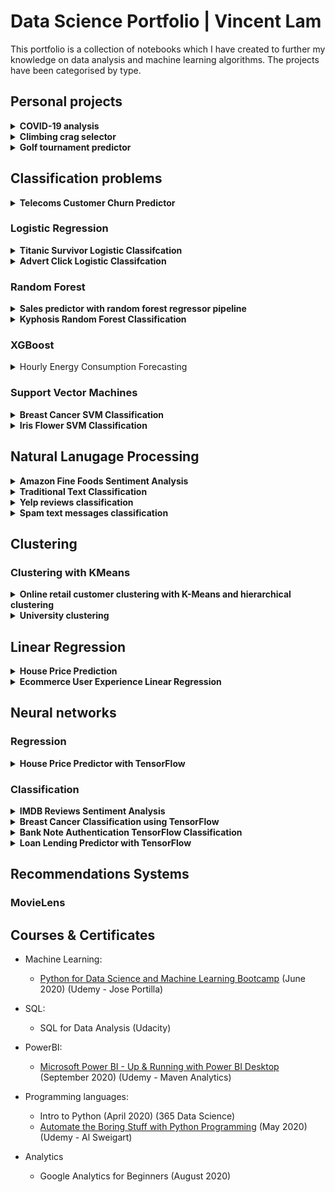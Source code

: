 # Data Science Portfolio | Vincent Lam
This portfolio is a collection of notebooks which I have created to further my knowledge on data analysis and machine learning algorithms. The projects have been categorised by type.

## Personal projects

<details>
 <summary><b>COVID-19 analysis</b></summary>
 
This notebook uses the daily global COVID-19 [data set](https://www.ecdc.europa.eu/en/publications-data/download-todays-data-geographic-distribution-covid-19-cases-worldwide) from the European Centre for Disease Prevention and Control (EUCDC), which contains information such as new cases and deaths per country per day.

I want to further explore the Covid-19 situation in the UK as the UK government has announced stricter lockdown measures across the country due to increases in cases.

#### Interactive visualisations using plotly
![Animated choropleth of global spread](images/covid-animated-choropleth-global-spread.gif)

#### Visualisation of the infamous 'R' value.
![R-value of Covid-19 Cases in Europe](images/covid-R-values.png)

#### Number of active cases
![Active Covid-19 Cases in Europe](images/covid-europe-cases.png)

#### Proportion of global deaths
![Global Covid-19 deaths by proportion](images/covid-global-death-proportion.png)

The links for these notebooks can be found [here](https://github.com/vincentlam13/code/blob/master/data-visualisation/matplotlib/EUCDC-covid-19-analysis/COVID-19%20analysis%20of%20EUCDC%20data.ipynb) and [here.](https://github.com/vincentlam13/code/blob/master/data-visualisation/plotly/COVID-19_analysis/global_COVID-19_analysis.ipynb)

</details>


<details>
 <summary><b>Climbing crag selector</b></summary>
 
Overview of the project: 
- Created a tool to help decide which climbing crags to focus on for future climbing trips, with the goal to improve the climbing grades of my friends and I.
- Scraped over 4000 routes/problems for the climbing destination in question.
- I will update this repositry as I analyse more climbing destinations and update whether my efforts were successful.

 [Link](https://github.com/vincentlam13/climbing-crag-selection) to project. 

### EDA
Below are a few insights gleamed from the routes analysis.

Breakdown of climbing disciplines in Dorset

![Climbing disciplines in Dorset](/images/climbing-disciplines.png)

Breakdown of sport grade distribution

![Sport grade distribution](/images/climbing-sport-grade-distribution.png)

7a routes sorted by number of logs

![7a routes sorted by popularity](/images/climbing-logged-7a.PNG)

I filtered out crags that had at least two 7a routes that had been logged 100 times on ukc.

![Chosen crags](/images/climbing-crags.PNG)


Based on this data analysis we will be going to Blacknor South, Winspit, and Cheyne Weares Area. The list of potential routes are shown in table below.

|  Crag | Route  | Star | Height (m)  | Notes  |
|---|---|---|---|---|
| Blacknor South  | Sacred Angel  | ** | 15  | Easy up to ledge, then fingery crux with pockets |
| Blacknor South  | To Wish the Impossible   | *** | 20  | Sustained with delicate & fingery climbing, lots of rests, big moves off jugs  |
| Winspit  | Peppercorn Rate  | **  | 20  | Tough and pumpy with a blind crack  | 
| Winspit  | Exuberence  |  * | 20  | One hard bit at top, not so many onsightsbut alot of redpoints  | 
| Winspit  | Ancient order of Freemarblers  | **  | 20  | Steep stamina climbing, decent proportion of onsights  | 
| Winspit  | Gallows' Gore  |  ** | 20  | Powerful start about a V3/V4, but high rate of onsight and redpoints  | 
| Winspit  | Agonies of a Dying Mind  |  * | 20  | Powerful start about a V3/V4, but high rate of onsight and redpoints  | 
| Cheyne Weares Area  | The Accelerator  | *  | 7  |  Sounds super soft and pump shouldn't be a factor! | 

### Future Improvements
- Automate the analysis process for future climbing trips, likely destinations include the Peak Districtm Southern Sandstone, Costa Blanca, and Chamonix.
- Screenshot and scrape the bar chart information on style of ascents and voting of the route diffulty, and sort the routes by highest percent that have been onsighted or by 'softness'. Example shown below.

 
 Please see below findings:
</details>

<details>
 <summary><b>Golf tournament predictor</b></summary>
 
Project overview: 
 - Created a tool to predict likely winners of PGA tournaments.
- Scraped PGA stats website for useful determinative data.
- Created new metrics to predict winners based on domain knowledge.
- Created a script to send the DataFrame csv file to google sheets, using gspread (a Python API for Google Sheets).
- Created a function to test model against historic data.

 [Link](https://github.com/vincentlam13/golf-tournament-predictor) to project. 
 
 ## Testing Prediction Against Historic Tournaments

| Year  | Tournament  | Golfer  | Predictive Ranking  | Real Position  |
|---|---|---|---|---|
|  2019 | The Open Championship  | Brooks Koepka  |  11 |  4 |
| 2018  | The Open Championship  | Justin Rose  | 4  | 2  |
| 2017  | The Open Championship |  Jordan Spieth | 4  |  1 |
| 2017  | US Open  |  Rickie Fowler | 2  |  5 |
|  2016 | The Open Championship  | Sergio Garcia  | 6  | 5  |
|  2014 | PGA Championship  | Rory Mcllroy  | 1  |  1 |

</details>




## Classification problems
<details>
 <summary><b>Telecoms Customer Churn Predictor</b></summary>
 

Churn is a large issue in the telecomms industry. The aim of this notebook is to predict customer behaviour and maximimse customer retention and prevent churning. 
The following models were trained and evaluated:
- Logistic regression
- Random forest
- Support vector machines
- ADA Boost
- XG Boost

[Link](https://github.com/vincentlam13/code/blob/master/machine-learning/classification/Telecoms%20Churn%20Prediction.ipynb) to this notebook. This IBM Sample data set has been provided at the following [link.](https://www.kaggle.com/blastchar/telco-customer-churn) This notebook follows the example by [Atindrabandi.](https://www.kaggle.com/bandiatindra/telecom-churn-prediction)


### EDA

#### Churn by Telecom Service Type

![Churn by Telecom Service Type](images/telecoms-service.churn.png)

#### Churn by Contract Type

![Churn by Contract Type](images/telecoms-contract.churn.png)

### Evaluation

#### Random Forest Feature Weightings

![Random Forest Feature Weightings](images/telecoms-random-forest-weights.png)


### Conclusion
AdaBoost classifier provided the highest classifier accuracy. However, accuracy is not necessarily the best metric for comparing models, as accuracy as a metric defines a false positive error and false negative error as equals which is rarely the case in business scenarios.

For example it would be better for a telecoms company if a false positive occurred than a false negative. In this scenario, a false positive is when a customer is wrongly predicted to churn and then receive communications to prevent them from churning. Whereas a false negative would mean a customer that should have been contacted to prevent churning was not and did end up churning, whcih will end up costing the business.

Using this metric of minimising false negatives, we see that SVM is the best performing algorithm.

</details>

### Logistic Regression
<details>
 <summary><b>Titanic Survivor Logistic Classifcation</b></summary>
 
 The aim of the notebook is to use logistic regression to classify whether or not a passenger on the Titanic survived based on passenger information. 
 
 The [link](https://github.com/vincentlam13/code/blob/master/machine-learning/regression/logistic-regression/titanic-logistic.ipynb) to this notebook. This notebook was created in conjunction with the Data Science Bootcamp course. 
</details>


<details>
 <summary><b>Advert Click Logistic Classifcation</b></summary>
 
The aim of the notebook is to classify whether or not a particular internet user clicked on an Advertisement. A logistic regression model will predict whether or not they will click on an ad based off the features of that user. 

The link to this notebook can be found [here.](https://github.com/vincentlam13/code/blob/master/machine-learning/regression/logistic-regression/advertising-data.ipynb) This notebook was created in conjunction with the Data Science Bootcamp course. 
</details>


### Random Forest

<details>
 <summary><b>Sales predictor with random forest regressor pipeline</b></summary>
 
The aim of this notebook is to predict Big Mart sales, through the use of information about the stores, products, and historical sales data. A machine learning pipeline was used to automate the iterative processing steps. 

The link to this notebook can be found [here.](https://github.com/vincentlam13/code/blob/master/machine-learning/classification/random-forest/sales-predictor%20with%20pipeline.ipynb) This notebook uses the [BigMart Sales data](https://datahack.analyticsvidhya.com/contest/practice-problem-big-mart-sales-iii/) and follows the example by [Lakshay Arora.](https://www.analyticsvidhya.com/blog/2020/01/build-your-first-machine-learning-pipeline-using-scikit-learn/)

</details>

<details>
 <summary><b>Kyphosis Random Forest Classification</b></summary>

The aim of the notebook is to classify whether or not a child has Kyphosis, a spinal condition, based on their age in months and number of vertebrae involved in the operation. This notebook compares the results between a decision tree and random forest classifier. 

The link to this notebook can be found [here.](https://github.com/vincentlam13/code/blob/master/machine-learning/classification/random-forest/kyphosis-with-decision-trees-and-random-forest.ipynb) This notebook was created in conjunction with the Data Science Bootcamp course. 

</details>

### XGBoost
<details>
<summary>Hourly Energy Consumption Forecasting</summary>
 
The aim of this notebook is to predict hourly power consumption based on data from PJM using time series forecasting with XGBoost. 

Link for this notebook can be found [here.](https://github.com/vincentlam13/code/blob/master/machine-learning/classification/xgboost/hourly-energy-consumption-forecasting/hourly%20energy%20consumption%20forecasting%20with%20XGBoost.ipynb)  
This notebook uses data from the following [link](https://www.kaggle.com/robikscube/hourly-energy-consumption) and follows the example of [Rob Muller.](https://www.kaggle.com/robikscube/tutorial-time-series-forecasting-with-xgboost)

</details>

### Support Vector Machines

<details>
 <summary><b>Breast Cancer SVM Classification</b></summary>
 
This notebook uses a Support Vector Machine classifier to predict whether a patient's breast cancer is benign or malignant based on the size of the breast tumour features. A gridsearch was incorporated to find the best parameters. 

The link to this notebook can be [here.](https://github.com/vincentlam13/code/blob/master/machine-learning/classification/support-vector-machines/breast-cancer-SVM.ipynb) This notebook was created in conjunction with the Data Science Bootcamp course.

</details>

<details>
 <summary><b>Iris Flower SVM Classification</b></summary>
 
The data set consists of 50 samples from each of three species of Iris (Iris setosa, Iris virginica and Iris versicolor), so 150 total samples. Four features were measured from each sample: the length and the width of the sepals and petals, in centimeters. This notebook uses these four features to predict what type of iris flower it is, using a support vector machine classifier. 

The link to this notebook can be found [here.](https://github.com/vincentlam13/code/blob/master/machine-learning/classification/support-vector-machines/iris-flower-SVM.ipynb) This notebook was created in conjunction with the Data Science Bootcamp course. 

</details>



## Natural Lanugage Processing

<details>
 <summary><b>Amazon Fine Foods Sentiment Analysis</b></summary>
 
The purpose of this notebook is to make a prediction model that predicts whether a recommendation is positive or negative. This will be achieved by building a Term-document incidence matrix using term frequency and inverse document frequency. 
 
 The performance of three machine learning algorithms were compared and visualised with a ROC curve:
 - Multinomial Naive Bayes Classifier
- Bernouli Naive Bayes Classifier
- Logistic Regression

[Link](https://github.com/vincentlam13/code/blob/master/natural-language-processing/sentiment-analysis/amazon-reviews-sentiment-analysis/amazon-reviews-sentiment-analysis.ipynb) to project. The data has been provided on [kaggle.](https://www.kaggle.com/snap/amazon-fine-food-reviews) This notebook follows the example by [Eugen Anghel.](https://www.kaggle.com/eugen1701/predicting-sentiment-and-helpfulness)

 ![ROC Curve Classifier Comparison](images/amazon-sentiment-classifier-comparison.png)
 
 The ROC curve shows that the Logistic Regression Classifier provided the best results. Although the AUC value can be improved further.
 
 #### Visualisation of sentiment analysis of food reviews
 
 ![Wordcloud of positive reviews](images/amazon-sentiment-wordcloud-useful.png)
 ![Wordcloud of negative reviews](images/amazon-sentiment-wordcloud-useless.png)
</details>

<details>
 <summary><b>Traditional Text Classification</b></summary>

This notebook explores traditional approaches to text classification, using Naive Bayes, Support Vector Machines, and Logistic Regression classifiers. These approaches were used before deep learning was applied to Natural Language Processing. These methods are still quick and effective for training a text classifier. The data set used in this notebook is the 20 Newsgroups data set, which is a classic collection of text documents that is often used as a benchmark for text classification models. The set contains texts about differing topics. 

The link to this notebook can be found [here.](https://github.com/vincentlam13/code/blob/master/natural-language-processing/text%20classification%20with%20scikit-learn%20and%20grid%20search.ipynb) This notebook follows the example of [Yves Peirsman.](https://github.com/nlptown/nlp-notebooks/blob/master/Traditional%20text%20classification%20with%20Scikit-learn.ipynb)

 #### Confusion matrix for SVM text classifier

 ![Confusion matrix for SVM text classifier](images/text-classification-svm-confusion-matrix.png)
 
 ### eli5 visualisation of best feature weightings for each class
 
 ![Feature weightings](images/text-classification-svm-eli5.png)

</details>


<details>
 <summary><b>Yelp reviews classification</b></summary>
 
The aim of the notebook is to classify Yelp Reviews into 1 star or 5 star categories based off the text content in the reviews. 

The link to this notebook can be found [here.](https://github.com/vincentlam13/code/blob/master/natural-language-processing/yelp-reviews-NLP.ipynb)
This notebook was created in conjunction with the Data Science Bootcamp course. 

</details>

<details>
 <summary><b>Spam text messages classification</b></summary>
 
The aim of the notebook is to classify SMS messages into whether they are spam or legitimate messages.  

The link to this notebook can be found [here.](https://github.com/vincentlam13/code/blob/master/natural-language-processing/spam-sms-NLP.ipynb)
This notebook was created in conjunction with the Data Science Bootcamp course. 

</details>

## Clustering
### Clustering with KMeans

<details>
 <summary><b>Online retail customer clustering with K-Means and hierarchical clustering</b></summary>
 

The aim of this notebook is to use a cluster the online retail customers for targeted marketing oppurtunities.
The data consists of transactions for a UK online retail store that specialises in gifts.

The link to this notebook can be found [here.](https://github.com/vincentlam13/code/blob/master/machine-learning/clustering/K-Means/Online%20retail%20clustering.ipynb) This notebook uses data provided on [Kaggle](https://www.kaggle.com/hellbuoy/online-retail-customer-clustering) and follows the example by [Manish Kumar.](https://www.kaggle.com/hellbuoy/online-retail-k-means-hierarchical-clustering)

</details>

<details>
 <summary><b>University clustering</b></summary>
 
 The aim of the notebook is to cluster universities into being a private or public school. 
 
 The link to this notebook can be found [here.](https://github.com/vincentlam13/code/blob/master/natural-language-processing/spam-sms-NLP.ipynb) 
This notebook was created in conjunction with the Data Science Bootcamp course. The aim of the notebook is to cluster universities into being a private or public school. 

</details>

## Linear Regression
<details>
 <summary><b>House Price Prediction</b></summary>

The aim of the notebook is to predict US house prices using linear regression, based on a number of features:
- Average area income
- Average area house age
- Average area number of rooms
- Average area number of bedrooms
- Area population
- Price
- Address

The link to this notebook can be found [here.](https://github.com/vincentlam13/code/blob/master/machine-learning/regression/linear-regression/US-housing-linear-regression.ipynb) This notebook was created in conjunction with the Data Science Bootcamp course. 

</details>


<details>
 <summary><b>Ecommerce User Experience Linear Regression</b></summary>

 An Ecommerce company based in New York City that sells clothing online but they also have in-store style and clothing advice sessions. Customers come in to the store, have sessions/meetings with a personal stylist, then they can go home and order either on a mobile app or website for the clothes they want. The company is trying to decide whether to focus their efforts on their mobile app experience or their website. This notebook aims to solve their problem.
 
The link to this notebook can be found [here.](https://github.com/vincentlam13/code/blob/master/machine-learning/regression/linear-regression/ecommerce-linear-regression.ipynb)
This notebook was created in conjunction with the Data Science Bootcamp course.

</details>

## Neural networks

### Regression

<details>
 <summary><b>House Price Predictor with TensorFlow</b></summary>
 
This notebook predicts US house prices using TensorFlow linear regression by using many housing features.

Link to notebook can be found [here.](https://github.com/vincentlam13/code/blob/master/deep-learning/TensorFlow/house-price-predictor-TF-regression.ipynb)
This notebook was created in conjunction with the Data Science Bootcamp course. 

#### Geographical visualisation of house prices

The below figure shows that Seattle houses are more expensive when they are waterfront properties.

![Visualisation of house prices by coordinates](/images/house-tensorflow-geo-price.png)

#### House price predictions

The below figure shows how the top 1% houses are skewing the predictions. The mode could be retrained on only the bottom 99% of houses.

![House price prediction](/images/house-tensorflow-predictions.png)

#### Model losses

The figure below shows that the loss and validation loss plots are similar and have no spikes, this means that there can be further training without risk of overfitting to the training data.

![House price prediction](/images/house-tensorflow-losses.png)

</details>

### Classification

<details>
 <summary><b>IMDB Reviews Sentiment Analysis</b></summary>

 
This notebook uses TensorFlow neural networks to solve the Sentiment Analysis on Movie Reviews Kaggle competition. The dataset contains syntactic subphrases of Rotten Tomatoes movie reviews. The task is to label the phrases as positive or negative on a scale from 1 to 5. The aim is not label the entire review, but individual phrases from within the reviews, which is a more difficult task. 

Link to notebook can be found [here.](https://github.com/vincentlam13/code/blob/master/deep-learning/TensorFlow/movie-reviews-TF-text-classification.ipynb) This notebook follows a TensorFlow [tutorial.](https://www.tensorflow.org/hub/tutorials/tf2_text_classification)


</details>

<details>
 <summary><b>Breast Cancer Classification using TensorFlow</b></summary>

This notebook uses TensorFlow neural networks to classify patients' breast cancer as benign or malignant based on the size of the breast tumours features. 
The TensorFlow model consisted of:
- Three layers, going from 30 nodes to 15 to 1
- The first two layers had a Rectified Linear Unit activation function, and the last was a sigmoid activation function
- The loss function selected was binary crossentrophy and the optimiser was Adam
- Earlystopping via validation loss was used to prevent further losses
- Overfitting was prevented by using dropout layers, to turn off a percentage of neurons randomly

Link to notebook can be found [here.](https://github.com/vincentlam13/code/blob/master/deep-learning/TensorFlow/breast-cancer-TF-classification.ipynb)
This notebook was created in conjunction with the Data Science Bootcamp course.

#### Model Evauluation

![Evulation of model ](images/breast-tensor-results.PNG)
</details>


<details>
 <summary><b>Bank Note Authentication TensorFlow Classification</b></summary>
 
The aim of this notebook is to predict whether or not a bank note is authentic or not based on the features of the bank note. The Bank Authentication dataset is from the UCI repository.

The data consists of 5 columns:
- variance of Wavelet Transformed image (continuous)
- skewness of Wavelet Transformed image (continuous)
- curtosis of Wavelet Transformed image (continuous)
- entropy of image (continuous)
- class (integer)

Where class indicates whether or not a Bank Note was authentic.

The link to this notebook can be found [here.](https://github.com/vincentlam13/code/blob/master/deep-learning/TensorFlow/bank-note-authentication-TF.ipynb)
This notebook was created in conjunction with the Data Science Bootcamp course. 

</details>


<details>
 <summary><b>Loan Lending Predictor with TensorFlow</b></summary>

The aim of this notebook is to predict whether or not a new potential customer will be able to pay back their loan. 

Link to notebook can be found [here.](https://github.com/vincentlam13/code/blob/master/deep-learning/TensorFlow/Loan-lending-predictor-tensorflow.ipynb)
This notebook was created in conjunction with the Data Science Bootcamp course. 

</details>

## Recommendations Systems
### MovieLens 

## Courses & Certificates

* Machine Learning:
  * [Python for Data Science and Machine Learning Bootcamp](https://www.udemy.com/certificate/UC-70ca0a85-cd1a-487c-9795-7686a89c1827/) (June 2020) (Udemy - Jose Portilla)

* SQL:
  * SQL for Data Analysis (Udacity)
  
* PowerBI:
  * [Microsoft Power BI - Up & Running with Power BI Desktop](https://www.udemy.com/certificate/UC-02014d8f-874f-4e5c-8ec5-c6e5d602ac0f/) (September 2020) (Udemy - Maven Analytics)

* Programming languages:
  * Intro to Python (April 2020) (365 Data Science)
  * [Automate the Boring Stuff with Python Programming](https://www.udemy.com/certificate/UC-4dd14984-5141-4d50-8d38-dfe7af4906b1/) (May 2020) (Udemy - Al Sweigart)
  
* Analytics
  * Google Analytics for Beginners (August 2020)
